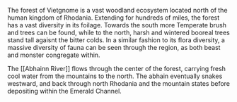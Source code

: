 The forest of Vietgnome is a vast woodland ecosystem located north of the human kingdom of Rhodania. Extending for hundreds of miles, the forest has a vast diversity in its foilage. Towards the south more Temperate brush and trees can be found, while to the north, harsh and wintered booreal trees stand tall agaisnt the bitter colds. In a similar fashion to its flora diversity, a massive diversity of fauna can be seen through the region, as both beast and monster congregate within.

The  [[Abhainn River]] flows through the center of the forest, carrying fresh cool water from the mountains to the north. The abhain eventually snakes westward, and back through north Rhodania and the mountain states before depositing within the Emerald Channel.

